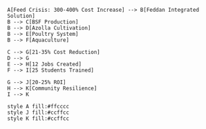 
    A[Feed Crisis: 300-400% Cost Increase] --> B[Feddan Integrated Solution]
    B --> C[BSF Production]
    B --> D[Azolla Cultivation]
    B --> E[Poultry System]
    B --> F[Aquaculture]
    
    C --> G[21-35% Cost Reduction]
    D --> G
    E --> H[12 Jobs Created]
    F --> I[25 Students Trained]
    
    G --> J[20-25% ROI]
    H --> K[Community Resilience]
    I --> K
    
    style A fill:#ffcccc
    style J fill:#ccffcc
    style K fill:#ccffcc
